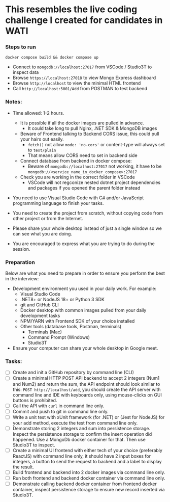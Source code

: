 # This resembles the live coding challenge I created for candidates in WATI

### Steps to run
```shell
docker compose build && docker compose up
```
- Connect to `mongodb://localhost:27017` from VSCode / Studio3T to inspect data
- Browse `https://localhost:27018` to view Mongo Express dashboard
- Browse `http://localhost` to view the minimal HTML frontend
- Call `http://localhost:5001/Add` from POSTMAN to test backend   

### Notes:
- Time allowed: 1-2 hours. 
    - It is possible if all the docker images are pulled in advance.  
        - It could take long to pull Nginx, .NET SDK & MongoDB images
    - Beware of Frontend talking to Backend CORS issue, this could pull your hairs out easily.
        - `fetch()` not allow `mode: 'no-cors'` or content-type will always set to `text/plain`
        - That means allow CORS need to set in backend side
    - Connect database from backend in docker compose:
        - Beware of `mongodb://localhost:27017` not working, it have to be `mongodb://<service_name_in_docker_compose>:27017`
    - Check you are working in the correct folder in VSCode
        - VSCode will not regconize nested dotnet project dependencies and packages if you opened the parent folder instead
        
- You need to use Visual Studio Code with C# and/or JavaScript programming language to finish your tasks.
- You need to create the project from scratch, without copying code from other project or from the Internet.
- Please share your whole desktop instead of just a single window so we can see what you are doing.
- You are encouraged to express what you are trying to do during the session.

### Preparation

Below are what you need to prepare in order to ensure you perform the best in the interview:

- Development environment you used in your daily work. For example:
    - Visual Studio Code
    - .NET8+ or NodeJS 18+ or Python 3 SDK
    - git and GitHub CLI
    - Docker desktop with common images pulled from your daily development tasks
    - NPM/YARN with Frontend SDK of your choice installed
    - Other tools (database tools, Postman, terminals)
        - Terminals (Mac)
        - Command Prompt (Windows)
        - Studio3T
- Ensure your computer can share your whole desktop in Google meet.

### Tasks:

- [ ]  Create and init a GitHub repository by command line (CLI)
- [ ]  Create a minimal HTTP POST API backend to accept 2 integers (Num1 and Num2) and return the sum, the API endpoint should look similar to this: `POST http://localhost/add`, you should create the API server with command line and IDE with keyboards only, using mouse-clicks on GUI buttons is prohibited.
- [ ]  Call the API with `curl` in command line only.
- [ ]  Commit and push to git in command line only.
- [ ]  Write a unit test with xUnit framework (for .NET) or (Jest for NodeJS) for your add method, execute the test from command line only.
- [ ]  Demonstrate storing 2 integers and sum into persistence storage. 
Inspect the persistence storage to confirm the insert operation did happened.
Use a MongoDb docker container for that. Then use Studio3T to inspect.
- [ ]  Create a minimal UI frontend with either tech of your choice (preferably ReactJS) with command line only, it should have 2 input boxes for integers, a button to send the request to backend and a label to display the result.
- [ ]  Build frontend and backend into 2 docker images via command line only.
- [ ]  Run both frontend and backend docker container via command line only.
- [ ]  Demonstrate calling backend docker container from frontend docker container, inspect persistence storage to ensure new record inserted via Studio3T.